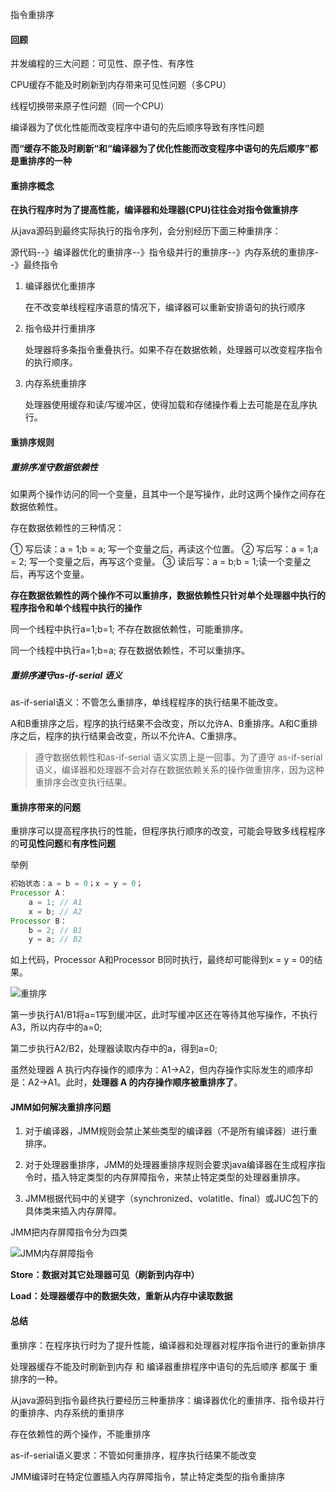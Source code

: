 指令重排序

#### 回顾

并发编程的三大问题：可见性、原子性、有序性

CPU缓存不能及时刷新到内存带来可见性问题（多CPU）

线程切换带来原子性问题（同一个CPU）

编译器为了优化性能而改变程序中语句的先后顺序导致有序性问题

**而“缓存不能及时刷新“和“编译器为了优化性能而改变程序中语句的先后顺序”都是重排序的一种**



#### 重排序概念

**在执行程序时为了提高性能，编译器和处理器(CPU)往往会对指令做重排序**

从java源码到最终实际执行的指令序列，会分别经历下面三种重排序：

源代码--》编译器优化的重排序--》指令级并行的重排序--》内存系统的重排序--》最终指令

1. 编译器优化重排序

   在不改变单线程程序语意的情况下，编译器可以重新安排语句的执行顺序

2. 指令级并行重排序

   处理器将多条指令重叠执行。如果不存在数据依赖，处理器可以改变程序指令的执行顺序。

3. 内存系统重排序

   处理器使用缓存和读/写缓冲区，使得加载和存储操作看上去可能是在乱序执行。

#### 重排序规则

##### 重排序准守数据依赖性

如果两个操作访问的同一个变量，且其中一个是写操作，此时这两个操作之间存在数据依赖性。

存在数据依赖性的三种情况：

① 写后读：a = 1;b = a; 写一个变量之后，再读这个位置。
② 写后写：a = 1;a = 2; 写一个变量之后，再写这个变量。
③ 读后写：a = b;b = 1;读一个变量之后，再写这个变量。

​	**存在数据依赖性的两个操作不可以重排序，数据依赖性只针对单个处理器中执行的程序指令和单个线程中执行的操作**

同一个线程中执行a=1;b=1; 不存在数据依赖性，可能重排序。

同一个线程中执行a=1;b=a; 存在数据依赖性，不可以重排序。



##### 重排序遵守as-if-serial 语义

as-if-serial语义：不管怎么重排序，单线程程序的执行结果不能改变。

A和B重排序之后，程序的执行结果不会改变，所以允许A、B重排序。A和C重排序之后，程序的执行结果会改变，所以不允许A、C重排序。

> 遵守数据依赖性和as-if-serial 语义实质上是一回事。为了遵守 as-if-serial 语义，编译器和处理器不会对存在数据依赖关系的操作做重排序，因为这种重排序会改变执行结果。

#### 重排序带来的问题

重排序可以提高程序执行的性能，但程序执行顺序的改变，可能会导致多线程程序的**可见性问题**和**有序性问题**

举例

```java
初始状态：a = b = 0；x = y = 0；
Processor A：
	a = 1; // A1
	x = b; // A2
Processor B：
	b = 2; // B1
	y = a; // B2
```

如上代码，Processor A和Processor B同时执行，最终却可能得到x = y = 0的结果。

![重排序](E:\wdq\note\并发编程\重排序.jpg)

第一步执行A1/B1将a=1写到缓冲区，此时写缓冲区还在等待其他写操作，不执行A3，所以内存中的a=0;

第二步执行A2/B2，处理器读取内存中的a，得到a=0;

虽然处理器 A 执行内存操作的顺序为：A1->A2，但内存操作实际发生的顺序却是：A2->A1。此时，**处理器 A 的内存操作顺序被重排序了**。



#### JMM如何解决重排序问题

1. 对于编译器，JMM规则会禁止某些类型的编译器（不是所有编译器）进行重排序。

2. 对于处理器重排序，JMM的处理器重排序规则会要求java编译器在生成程序指令时，插入特定类型的内存屏障指令，来禁止特定类型的处理器重排序。

3. JMM根据代码中的关键字（synchronized、volatitle、final）或JUC包下的具体类来插入内存屏障。

   

JMM把内存屏障指令分为四类

![JMM内存屏障指令](E:\wdq\note\并发编程\JMM内存屏障指令.jpg)

**Store：数据对其它处理器可见（刷新到内存中）**

**Load：处理器缓存中的数据失效，重新从内存中读取数据**



#### 总结

重排序：在程序执行时为了提升性能，编译器和处理器对程序指令进行的重新排序

处理器缓存不能及时刷新到内存 和 编译器重排程序中语句的先后顺序 都属于 重排序的一种。

从java源码到指令最终执行要经历三种重排序：编译器优化的重排序、指令级并行的重排序、内存系统的重排序

存在依赖性的两个操作，不能重排序

as-if-serial语义要求：不管如何重排序，程序执行结果不能改变

JMM编译时在特定位置插入内存屏障指令，禁止特定类型的指令重排序